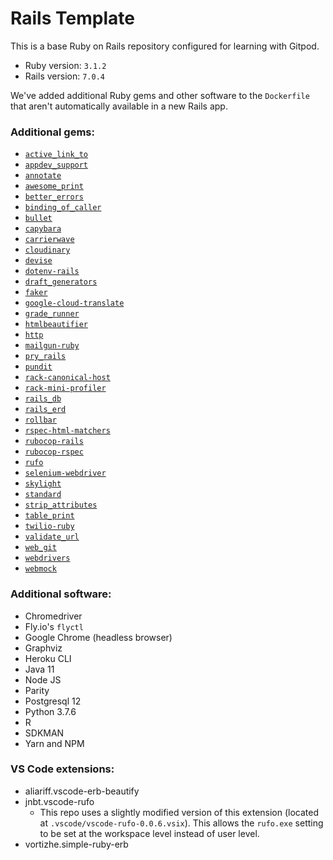 # Rails Template

This is a base Ruby on Rails repository configured for learning with Gitpod.

- Ruby version: `3.1.2`
- Rails version: `7.0.4`


We've added additional Ruby gems and other software to the `Dockerfile` that aren't automatically available in a new Rails app.

### Additional gems:

- [`active_link_to`](https://github.com/comfy/active_link_to)
- [`appdev_support`](https://github.com/firstdraft/appdev_support)
- [`annotate`](https://github.com/ctran/annotate_models)
- [`awesome_print`](https://github.com/awesome-print/awesome_print)
- [`better_errors`](https://github.com/BetterErrors/better_errors)
- [`binding_of_caller`](https://github.com/banister/binding_of_caller)
- [`bullet`](https://github.com/flyerhzm/bullet)
- [`capybara`](https://github.com/teamcapybara/capybara)
- [`carrierwave`](https://github.com/carrierwaveuploader/carrierwave)
- [`cloudinary`](https://github.com/cloudinary/cloudinary_gem)
- [`devise`](https://github.com/heartcombo/devise)
- [`dotenv-rails`](https://github.com/bkeepers/dotenv)
- [`draft_generators`](https://github.com/firstdraft/draft_generators/)
- [`faker`](https://github.com/faker-ruby/faker)
- [`google-cloud-translate`](https://github.com/googleapis/google-cloud-ruby/tree/main/google-cloud-translate)
- [`grade_runner`](https://github.com/firstdraft/grade_runner/)
- [`htmlbeautifier`](https://github.com/threedaymonk/htmlbeautifier/)
- [`http`](https://github.com/httprb/http)
- [`mailgun-ruby`](https://github.com/mailgun/mailgun-ruby)
- [`pry_rails`](https://github.com/pry/pry-rails)
- [`pundit`](https://github.com/varvet/pundit)
- [`rack-canonical-host`](https://github.com/tylerhunt/rack-canonical-host)
- [`rack-mini-profiler`](https://github.com/MiniProfiler/rack-mini-profiler)
- [`rails_db`](https://github.com/igorkasyanchuk/rails_db)
- [`rails_erd`](https://github.com/voormedia/rails-erd)
- [`rollbar`](https://github.com/rollbar/rollbar-gem)
- [`rspec-html-matchers`](https://github.com/kucaahbe/rspec-html-matchers)
- [`rubocop-rails`](https://github.com/rubocop/rubocop-rails)
- [`rubocop-rspec`](https://github.com/rubocop/rubocop-rspec)
- [`rufo`](https://github.com/ruby-formatter/rufo)
- [`selenium-webdriver`](https://github.com/SeleniumHQ/selenium/tree/trunk/rb)
- [`skylight`](https://github.com/skylightio/skylight-ruby)
- [`standard`](https://github.com/testdouble/standard)
- [`strip_attributes`](https://github.com/rmm5t/strip_attributes)
- [`table_print`](https://github.com/arches/table_print)
- [`twilio-ruby`](https://github.com/twilio/twilio-ruby)
- [`validate_url`](https://github.com/perfectline/validates_url)
- [`web_git`](https://github.com/firstdraft/web_git)
- [`webdrivers`](https://github.com/titusfortner/webdrivers)
- [`webmock`](https://github.com/bblimke/webmock)

### Additional software:
- Chromedriver
- Fly.io's `flyctl`
- Google Chrome (headless browser)
- Graphviz
- Heroku CLI
- Java 11
- Node JS
- Parity
- Postgresql 12
- Python 3.7.6
- R
- SDKMAN
- Yarn and NPM

### VS Code extensions:
- aliariff.vscode-erb-beautify
- jnbt.vscode-rufo
  - This repo uses a slightly modified version of this extension (located at `.vscode/vscode-rufo-0.0.6.vsix`). This allows the `rufo.exe` setting to be set at the workspace level instead of user level.
- vortizhe.simple-ruby-erb
